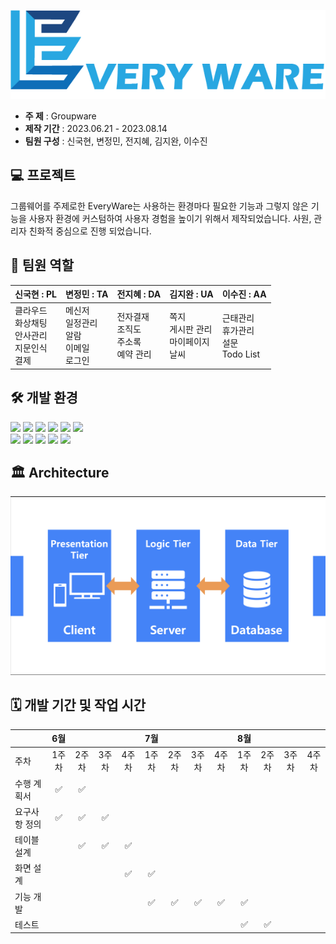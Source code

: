 ![EverywareLogo](https://github.com/Kook-s/Everyware/blob/main/doc/EveryWare%20Logo(color).png) 

- **주 제** : Groupware
- **제작 기간** : 2023.06.21 - 2023.08.14 
- **팀원 구성** : 신국현, 변정민, 전지혜, 김지완, 이수진


## 💻 프로젝트
그룹웨어를 주제로한 EveryWare는 사용하는 환경마다 필요한 기능과 그렇지 않은 기능을 사용자 환경에 
커스텀하여 사용자 경험을 높이기 위해서 제작되었습니다. 
사원, 관리자 친화적 중심으로 진행 되었습니다.

## 🚀 팀원 역할

| **신국현** : PL                               | **변정민** : TA                            | **전지혜** : DA                       | **김지완** : UA                       | **이수진** : AA                           |
|----------------------------------------|-------------------------------------|--------------------------------|--------------------------------|------------------------------------|
| 클라우드<br/>화상채팅<br/>안사관리<br/>지문인식<br/>결제 | 메신저<br/>일정관리<br/>알람<br/>이메일<br/>로그인 | 전자결재<br/>조직도<br/>주소록<br/>예약 관리 | 쪽지<br/>게시판 관리<br/>마이페이지<br/>날씨 | 근태관리<br/>휴가관리<br/>설문<br/>Todo List |

## 🛠️ 개발 환경

<div>
    <img src="https://img.shields.io/badge/Spring-6DB33F?style=flat-square&logo=Spring&logoColor=white"/>
    <img src="https://img.shields.io/badge/Java-F7DF1E?style=flat-square"/>
    <img src="https://img.shields.io/badge/Node.js-339933?style=flat-square&logo=Node.js&logoColor=white"/>
    <img src="https://img.shields.io/badge/HTML5-E34F26?style=flat-square&logo=HTML5&logoColor=ffffff"/>
    <img src="https://img.shields.io/badge/CSS-1572B6?style=flat-square&logo=CSS3&logoColor=ffffff"/>
    <img src="https://img.shields.io/badge/JavaScript-F7DF1E?style=flat-square&logo=JavaScript&logoColor=ffffff"/>
<br>
    <img src="https://img.shields.io/badge/Oracle-F80000?style=flat-square&logo=Oracle&logoColor=white"/>
    <img src="https://img.shields.io/badge/Eclipse IDE-2C2255?style=flat-square&logo=Eclipse IDE&logoColor=white"/>
    <img src="https://img.shields.io/badge/Apache Tomcat-F8DC75?style=flat-square&logo=Apache Tomcat&logoColor=black"/>
    <img src="https://img.shields.io/badge/jQuery-0769AD?style=flat-square&logo=jQuery&logoColor=white"/> 
    <img src="https://img.shields.io/badge/subversion-809CC9?style=flat-square&logo=subversion&logoColor=ffffff"/> 
</div>

## 🏛️ Architecture
![3-Tire-Architecture](https://github.com/Kook-s/Everyware/blob/main/doc/3-Tire-Architecture.png)

## 🗓️ 개발 기간 및 작업 시간
|          |   6월   |     |     |     | 7월 |||     | 8월 |     |     |    |
|:---------|:------:|:---:|:---:|:---:|:----:|:----:|:----:|:---:|:----:|:---:|:---:|:--:|
| 주차       |  1주차   | 2주차 | 3주차 | 4주차 | 1주차 | 2주차 | 3주차 | 4주차 | 1주차 | 2주차 | 3주차 | 4주차 |
| 수행 계획서   |   ✅    |  ✅  |     |     |    |     |     |     |    |     |     |    ||
| 요구사항 정의  |   ✅    |  ✅  |  ✅  |     |    |     |     |     |    |     |     ||
| 테이블 설계   |        |  ✅  |  ✅  |  ✅  |    |     |     |     |    |     |     ||
| 화면 설계    |        |     |     |  ✅  | ✅   |     |     |     |    |     |     ||
| 기능 개발    |        |     |     |     | ✅   |  ✅   |  ✅   |  ✅  | ✅   |     |     |    |
| 테스트      |        |     |     |     |    |     |     |     |  ✅  |  ✅  |     |    |













